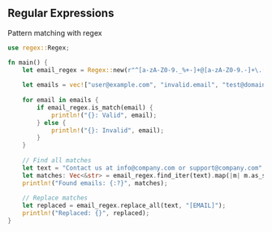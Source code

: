 <!-- METADATA
{
  "title": "Rustlang Regular Expressions",
  "tags": [
    "rust",
    "io",
    "regex"
  ],
  "language": "rust"
}
-->

## Regular Expressions
Pattern matching with regex
```rust
use regex::Regex;

fn main() {
    let email_regex = Regex::new(r"^[a-zA-Z0-9._%+-]+@[a-zA-Z0-9.-]+\.[a-zA-Z]{2,}$").unwrap();
    
    let emails = vec!["user@example.com", "invalid.email", "test@domain.co.uk"];
    
    for email in emails {
        if email_regex.is_match(email) {
            println!("{}: Valid", email);
        } else {
            println!("{}: Invalid", email);
        }
    }
    
    // Find all matches
    let text = "Contact us at info@company.com or support@company.com";
    let matches: Vec<&str> = email_regex.find_iter(text).map(|m| m.as_str()).collect();
    println!("Found emails: {:?}", matches);
    
    // Replace matches
    let replaced = email_regex.replace_all(text, "[EMAIL]");
    println!("Replaced: {}", replaced);
}
```